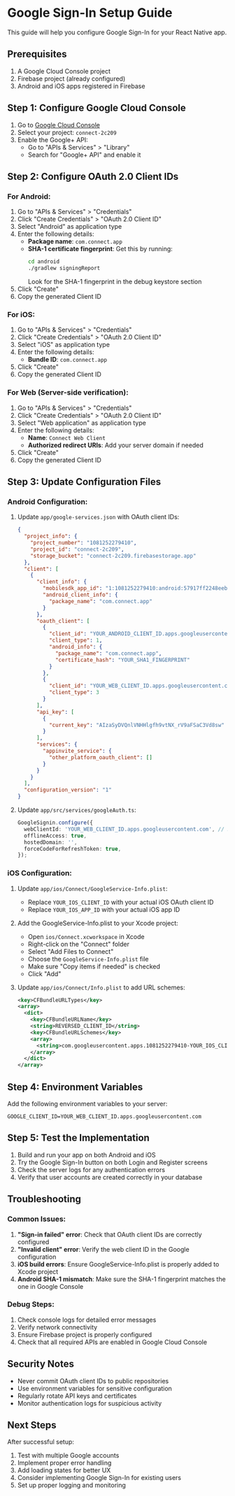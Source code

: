 # Google Sign-In Setup Guide

This guide will help you configure Google Sign-In for your React Native app.

## Prerequisites

1. A Google Cloud Console project
2. Firebase project (already configured)
3. Android and iOS apps registered in Firebase

## Step 1: Configure Google Cloud Console

1. Go to [Google Cloud Console](https://console.cloud.google.com/)
2. Select your project: `connect-2c209`
3. Enable the Google+ API:
   - Go to "APIs & Services" > "Library"
   - Search for "Google+ API" and enable it

## Step 2: Configure OAuth 2.0 Client IDs

### For Android:

1. Go to "APIs & Services" > "Credentials"
2. Click "Create Credentials" > "OAuth 2.0 Client ID"
3. Select "Android" as application type
4. Enter the following details:
   - **Package name**: `com.connect.app`
   - **SHA-1 certificate fingerprint**: Get this by running:
     ```bash
     cd android
     ./gradlew signingReport
     ```
     Look for the SHA-1 fingerprint in the debug keystore section
5. Click "Create"
6. Copy the generated Client ID

### For iOS:

1. Go to "APIs & Services" > "Credentials"
2. Click "Create Credentials" > "OAuth 2.0 Client ID"
3. Select "iOS" as application type
4. Enter the following details:
   - **Bundle ID**: `com.connect.app`
5. Click "Create"
6. Copy the generated Client ID

### For Web (Server-side verification):

1. Go to "APIs & Services" > "Credentials"
2. Click "Create Credentials" > "OAuth 2.0 Client ID"
3. Select "Web application" as application type
4. Enter the following details:
   - **Name**: `Connect Web Client`
   - **Authorized redirect URIs**: Add your server domain if needed
5. Click "Create"
6. Copy the generated Client ID

## Step 3: Update Configuration Files

### Android Configuration:

1. Update `app/google-services.json` with OAuth client IDs:
   ```json
   {
     "project_info": {
       "project_number": "1081252279410",
       "project_id": "connect-2c209",
       "storage_bucket": "connect-2c209.firebasestorage.app"
     },
     "client": [
       {
         "client_info": {
           "mobilesdk_app_id": "1:1081252279410:android:57917ff2248eebc1d5feeb",
           "android_client_info": {
             "package_name": "com.connect.app"
           }
         },
         "oauth_client": [
           {
             "client_id": "YOUR_ANDROID_CLIENT_ID.apps.googleusercontent.com",
             "client_type": 1,
             "android_info": {
               "package_name": "com.connect.app",
               "certificate_hash": "YOUR_SHA1_FINGERPRINT"
             }
           },
           {
             "client_id": "YOUR_WEB_CLIENT_ID.apps.googleusercontent.com",
             "client_type": 3
           }
         ],
         "api_key": [
           {
             "current_key": "AIzaSyDVQnlVNHHlgfh9vtNX_rV9aFSaC3Vd8sw"
           }
         ],
         "services": {
           "appinvite_service": {
             "other_platform_oauth_client": []
           }
         }
       }
     ],
     "configuration_version": "1"
   }
   ```

2. Update `app/src/services/googleAuth.ts`:
   ```typescript
   GoogleSignin.configure({
     webClientId: 'YOUR_WEB_CLIENT_ID.apps.googleusercontent.com', // Replace with your web client ID
     offlineAccess: true,
     hostedDomain: '',
     forceCodeForRefreshToken: true,
   });
   ```

### iOS Configuration:

1. Update `app/ios/Connect/GoogleService-Info.plist`:
   - Replace `YOUR_IOS_CLIENT_ID` with your actual iOS OAuth client ID
   - Replace `YOUR_IOS_APP_ID` with your actual iOS app ID

2. Add the GoogleService-Info.plist to your Xcode project:
   - Open `ios/Connect.xcworkspace` in Xcode
   - Right-click on the "Connect" folder
   - Select "Add Files to Connect"
   - Choose the `GoogleService-Info.plist` file
   - Make sure "Copy items if needed" is checked
   - Click "Add"

3. Update `app/ios/Connect/Info.plist` to add URL schemes:
   ```xml
   <key>CFBundleURLTypes</key>
   <array>
     <dict>
       <key>CFBundleURLName</key>
       <string>REVERSED_CLIENT_ID</string>
       <key>CFBundleURLSchemes</key>
       <array>
         <string>com.googleusercontent.apps.1081252279410-YOUR_IOS_CLIENT_ID</string>
       </array>
     </dict>
   </array>
   ```

## Step 4: Environment Variables

Add the following environment variables to your server:

```env
GOOGLE_CLIENT_ID=YOUR_WEB_CLIENT_ID.apps.googleusercontent.com
```

## Step 5: Test the Implementation

1. Build and run your app on both Android and iOS
2. Try the Google Sign-In button on both Login and Register screens
3. Check the server logs for any authentication errors
4. Verify that user accounts are created correctly in your database

## Troubleshooting

### Common Issues:

1. **"Sign-in failed" error**: Check that OAuth client IDs are correctly configured
2. **"Invalid client" error**: Verify the web client ID in the Google configuration
3. **iOS build errors**: Ensure GoogleService-Info.plist is properly added to Xcode project
4. **Android SHA-1 mismatch**: Make sure the SHA-1 fingerprint matches the one in Google Console

### Debug Steps:

1. Check console logs for detailed error messages
2. Verify network connectivity
3. Ensure Firebase project is properly configured
4. Check that all required APIs are enabled in Google Cloud Console

## Security Notes

- Never commit OAuth client IDs to public repositories
- Use environment variables for sensitive configuration
- Regularly rotate API keys and certificates
- Monitor authentication logs for suspicious activity

## Next Steps

After successful setup:
1. Test with multiple Google accounts
2. Implement proper error handling
3. Add loading states for better UX
4. Consider implementing Google Sign-In for existing users
5. Set up proper logging and monitoring
